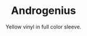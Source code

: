 ---
title: Androgenius
subtitle: Yellow vinyl in full color sleeve.
year: 2010
format: music
img: /images/shop/androgenius-vinyl.jpg
price: 25
shopUrl: "Androgenius+(Yellow+Vinyl+LP)+-+20+EUR"
---